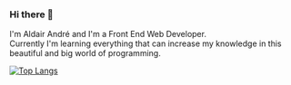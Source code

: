 ### Hi there 👋

I'm Aldair André and I'm a Front End Web Developer.</br>
Currently I'm learning everything that can increase my knowledge in this beautiful and big world of programming.</br>

[![Top Langs](https://github-readme-stats.vercel.app/api/top-langs/?username=aldairandre&layout=compact)](https://github.com/anuraghazra/github-readme-stats)

